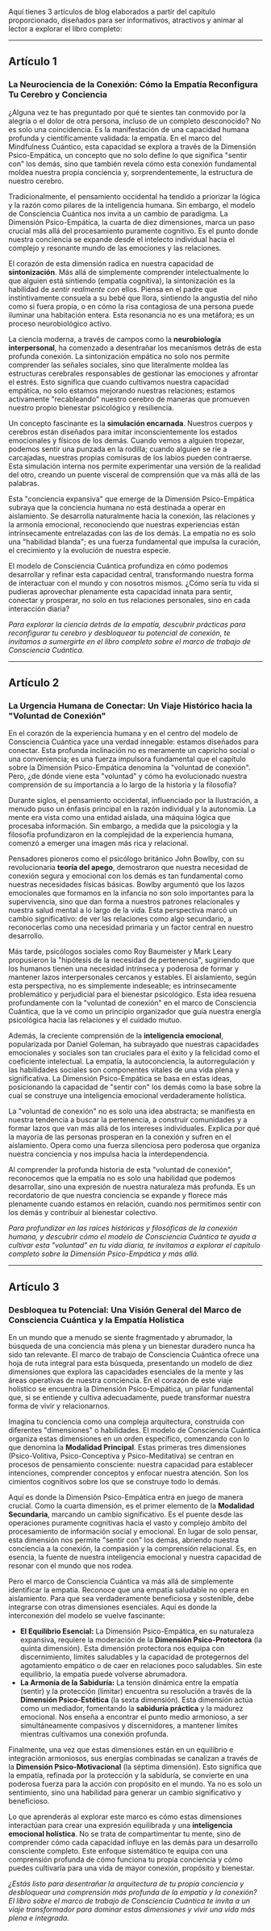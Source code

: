 Aquí tienes 3 artículos de blog elaborados a partir del capítulo proporcionado, diseñados para ser informativos, atractivos y animar al lector a explorar el libro completo:

***

## Artículo 1

### La Neurociencia de la Conexión: Cómo la Empatía Reconfigura Tu Cerebro y Conciencia



¿Alguna vez te has preguntado por qué te sientes tan conmovido por la alegría o el dolor de otra persona, incluso de un completo desconocido? No es solo una coincidencia. Es la manifestación de una capacidad humana profunda y científicamente validada: la empatía. En el marco del Mindfulness Cuántico, esta capacidad se explora a través de la Dimensión Psico-Empática, un concepto que no solo define lo que significa "sentir con" los demás, sino que también revela cómo esta conexión fundamental moldea nuestra propia conciencia y, sorprendentemente, la estructura de nuestro cerebro.

Tradicionalmente, el pensamiento occidental ha tendido a priorizar la lógica y la razón como pilares de la inteligencia humana. Sin embargo, el modelo de Consciencia Cuántica nos invita a un cambio de paradigma. La Dimensión Psico-Empática, la cuarta de diez dimensiones, marca un paso crucial más allá del procesamiento puramente cognitivo. Es el punto donde nuestra conciencia se expande desde el intelecto individual hacia el complejo y resonante mundo de las emociones y las relaciones.

El corazón de esta dimensión radica en nuestra capacidad de **sintonización**. Más allá de simplemente comprender intelectualmente lo que alguien está sintiendo (empatía cognitiva), la sintonización es la habilidad de *sentir realmente con* ellos. Piensa en el padre que instintivamente consuela a su bebé que llora, sintiendo la angustia del niño como si fuera propia, o en cómo la risa contagiosa de una persona puede iluminar una habitación entera. Esta resonancia no es una metáfora; es un proceso neurobiológico activo.

La ciencia moderna, a través de campos como la **neurobiología interpersonal**, ha comenzado a desentrañar los mecanismos detrás de esta profunda conexión. La sintonización empática no solo nos permite comprender las señales sociales, sino que literalmente moldea las estructuras cerebrales responsables de gestionar las emociones y afrontar el estrés. Esto significa que cuando cultivamos nuestra capacidad empática, no solo estamos mejorando nuestras relaciones; estamos activamente "recableando" nuestro cerebro de maneras que promueven nuestro propio bienestar psicológico y resiliencia.

Un concepto fascinante es la **simulación encarnada**. Nuestros cuerpos y cerebros están diseñados para imitar inconscientemente los estados emocionales y físicos de los demás. Cuando vemos a alguien tropezar, podemos sentir una punzada en la rodilla; cuando alguien se ríe a carcajadas, nuestras propias comisuras de los labios pueden contraerse. Esta simulación interna nos permite experimentar una versión de la realidad del otro, creando un puente visceral de comprensión que va más allá de las palabras.

Esta "conciencia expansiva" que emerge de la Dimensión Psico-Empática subraya que la conciencia humana no está destinada a operar en aislamiento. Se desarrolla naturalmente hacia la conexión, las relaciones y la armonía emocional, reconociendo que nuestras experiencias están intrínsecamente entrelazadas con las de los demás. La empatía no es solo una "habilidad blanda"; es una fuerza fundamental que impulsa la curación, el crecimiento y la evolución de nuestra especie.

El modelo de Consciencia Cuántica profundiza en cómo podemos desarrollar y refinar esta capacidad central, transformando nuestra forma de interactuar con el mundo y con nosotros mismos. ¿Cómo sería tu vida si pudieras aprovechar plenamente esta capacidad innata para sentir, conectar y prosperar, no solo en tus relaciones personales, sino en cada interacción diaria?

*Para explorar la ciencia detrás de la empatía, descubrir prácticas para reconfigurar tu cerebro y desbloquear tu potencial de conexión, te invitamos a sumergirte en el libro completo sobre el marco de trabajo de Consciencia Cuántica.*

***

## Artículo 2

### La Urgencia Humana de Conectar: Un Viaje Histórico hacia la "Voluntad de Conexión"



En el corazón de la experiencia humana y en el centro del modelo de Consciencia Cuántica yace una verdad innegable: estamos diseñados para conectar. Esta profunda inclinación no es meramente un capricho social o una conveniencia; es una fuerza impulsora fundamental que el capítulo sobre la Dimensión Psico-Empática denomina la "voluntad de conexión". Pero, ¿de dónde viene esta "voluntad" y cómo ha evolucionado nuestra comprensión de su importancia a lo largo de la historia y la filosofía?

Durante siglos, el pensamiento occidental, influenciado por la Ilustración, a menudo puso un énfasis principal en la razón individual y la autonomía. La mente era vista como una entidad aislada, una máquina lógica que procesaba información. Sin embargo, a medida que la psicología y la filosofía profundizaron en la complejidad de la experiencia humana, comenzó a emerger una imagen más rica y relacional.

Pensadores pioneros como el psicólogo británico John Bowlby, con su revolucionaria **teoría del apego**, demostraron que nuestra necesidad de conexión segura y emocional con los demás es tan fundamental como nuestras necesidades físicas básicas. Bowlby argumentó que los lazos emocionales que formamos en la infancia no son solo importantes para la supervivencia, sino que dan forma a nuestros patrones relacionales y nuestra salud mental a lo largo de la vida. Esta perspectiva marcó un cambio significativo: de ver las relaciones como algo secundario, a reconocerlas como una necesidad primaria y un factor central en nuestro desarrollo.

Más tarde, psicólogos sociales como Roy Baumeister y Mark Leary propusieron la "hipótesis de la necesidad de pertenencia", sugiriendo que los humanos tienen una necesidad intrínseca y poderosa de formar y mantener lazos interpersonales cercanos y estables. El aislamiento, según esta perspectiva, no es simplemente indeseable; es intrínsecamente problemático y perjudicial para el bienestar psicológico. Esta idea resuena profundamente con la "voluntad de conexión" en el marco de Consciencia Cuántica, que la ve como un principio organizador que guía nuestra energía psicológica hacia las relaciones y el cuidado mutuo.

Además, la creciente comprensión de la **inteligencia emocional**, popularizada por Daniel Goleman, ha subrayado que nuestras capacidades emocionales y sociales son tan cruciales para el éxito y la felicidad como el coeficiente intelectual. La empatía, la autoconciencia, la autorregulación y las habilidades sociales son componentes vitales de una vida plena y significativa. La Dimensión Psico-Empática se basa en estas ideas, posicionando la capacidad de "sentir con" los demás como la base sobre la cual se construye una inteligencia emocional verdaderamente holística.

La "voluntad de conexión" no es solo una idea abstracta; se manifiesta en nuestra tendencia a buscar la pertenencia, a construir comunidades y a formar lazos que van más allá de los intereses individuales. Explica por qué la mayoría de las personas prosperan en la conexión y sufren en el aislamiento. Opera como una fuerza silenciosa pero poderosa que organiza nuestra conciencia y nos impulsa hacia la interdependencia.

Al comprender la profunda historia de esta "voluntad de conexión", reconocemos que la empatía no es solo una habilidad que podemos desarrollar, sino una expresión de nuestra naturaleza más profunda. Es un recordatorio de que nuestra conciencia se expande y florece más plenamente cuando estamos en relación, cuando nos permitimos sentir con los demás y contribuir al bienestar colectivo.

*Para profundizar en las raíces históricas y filosóficas de la conexión humana, y descubrir cómo el modelo de Consciencia Cuántica te ayuda a cultivar esta "voluntad" en tu vida diaria, te invitamos a explorar el capítulo completo sobre la Dimensión Psico-Empática y más allá.*

***

## Artículo 3

### Desbloquea tu Potencial: Una Visión General del Marco de Consciencia Cuántica y la Empatía Holística



En un mundo que a menudo se siente fragmentado y abrumador, la búsqueda de una conciencia más plena y un bienestar duradero nunca ha sido tan relevante. El marco de trabajo de Consciencia Cuántica ofrece una hoja de ruta integral para esta búsqueda, presentando un modelo de diez dimensiones que explora las capacidades esenciales de la mente y las áreas operativas de nuestra conciencia. En el corazón de este viaje holístico se encuentra la Dimensión Psico-Empática, un pilar fundamental que, si se entiende y cultiva adecuadamente, puede transformar nuestra forma de vivir y relacionarnos.

Imagina tu conciencia como una compleja arquitectura, construida con diferentes "dimensiones" o habilidades. El modelo de Consciencia Cuántica organiza estas dimensiones en un orden específico, comenzando con lo que denomina la **Modalidad Principal**. Estas primeras tres dimensiones (Psico-Volitiva, Psico-Conceptiva y Psico-Meditativa) se centran en procesos de pensamiento consciente: nuestra capacidad para establecer intenciones, comprender conceptos y enfocar nuestra atención. Son los cimientos cognitivos sobre los que se construye todo lo demás.

Aquí es donde la Dimensión Psico-Empática entra en juego de manera crucial. Como la cuarta dimensión, es el primer elemento de la **Modalidad Secundaria**, marcando un cambio significativo. Es el puente desde las operaciones puramente cognitivas hacia el vasto y complejo ámbito del procesamiento de información social y emocional. En lugar de solo pensar, esta dimensión nos permite "sentir con" los demás, abriendo nuestra conciencia a la conexión, la compasión y la comprensión relacional. Es, en esencia, la fuente de nuestra inteligencia emocional y nuestra capacidad de resonar con el mundo que nos rodea.

Pero el marco de Consciencia Cuántica va más allá de simplemente identificar la empatía. Reconoce que una empatía saludable no opera en aislamiento. Para que sea verdaderamente beneficiosa y sostenible, debe integrarse con otras dimensiones esenciales. Aquí es donde la interconexión del modelo se vuelve fascinante:

*   **El Equilibrio Esencial:** La Dimensión Psico-Empática, en su naturaleza expansiva, requiere la moderación de la **Dimensión Psico-Protectora** (la quinta dimensión). Esta dimensión protectora nos equipa con discernimiento, límites saludables y la capacidad de protegernos del agotamiento empático o de caer en relaciones poco saludables. Sin este equilibrio, la empatía puede volverse abrumadora.
*   **La Armonía de la Sabiduría:** La tensión dinámica entre la empatía (sentir) y la protección (limitar) encuentra su resolución a través de la **Dimensión Psico-Estética** (la sexta dimensión). Esta dimensión actúa como un mediador, fomentando la **sabiduría práctica** y la madurez emocional. Nos enseña a encontrar el punto medio armonioso, a ser simultáneamente compasivos y discernidores, a mantener límites mientras cultivamos una conexión profunda.

Finalmente, una vez que estas dimensiones están en un equilibrio e integración armoniosos, sus energías combinadas se canalizan a través de la **Dimensión Psico-Motivacional** (la séptima dimensión). Esto significa que la empatía, refinada por la protección y la sabiduría, se convierte en una poderosa fuerza para la acción con propósito en el mundo. Ya no es solo un sentimiento, sino una habilidad para generar un cambio significativo y beneficioso.

Lo que aprenderás al explorar este marco es cómo estas dimensiones interactúan para crear una expresión equilibrada y una **inteligencia emocional holística**. No se trata de compartimentar tu mente, sino de comprender cómo cada capacidad influye en las demás para un desarrollo consciente completo. Este enfoque sistemático te equipa con una comprensión profunda de cómo funciona tu propia conciencia y cómo puedes cultivarla para una vida de mayor conexión, propósito y bienestar.

*¿Estás listo para desentrañar la arquitectura de tu propia conciencia y desbloquear una comprensión más profunda de la empatía y la conexión? El libro sobre el marco de trabajo de Consciencia Cuántica te invita a un viaje transformador para dominar estas dimensiones y vivir una vida más plena e integrada.*